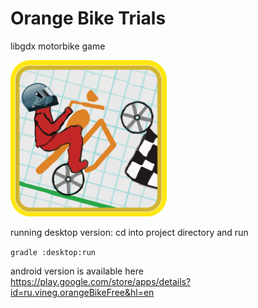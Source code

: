# Orange Bike Trials
libgdx motorbike game

<img src="https://github.com/Vineg/orangeBikeTrials/raw/master/android/assets-src/big-logo1.png" width=250 height=250 />

running desktop version:
cd into project directory and run

```gradle :desktop:run```

android version is available here
https://play.google.com/store/apps/details?id=ru.vineg.orangeBikeFree&hl=en

